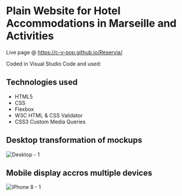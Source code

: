 <h1>Plain Website for Hotel Accommodations in Marseille and Activities</h1>

Live page @ https://c-v-pop.github.io/Reservia/

Coded in Visual Studio Code and used: 

<h2>Technologies used</h2>
<ul>
  <li>HTML5</li>
  <li>CSS</li>
  <li>Flexbox</li>
  <li>W3C HTML & CSS Validator</li>
  <li>CSS3 Custom Media Queries</li>
</ul>

<h2>Desktop transformation of mockups </h2>

![Desktop - 1](https://user-images.githubusercontent.com/61190539/204389497-a546e98e-3bc7-489c-9d19-feadb787a2b3.png)

<h2>Mobile display accros multiple devices</h2>

![iPhone 8 - 1](https://user-images.githubusercontent.com/61190539/204389603-dad8a675-51b7-47b8-96ae-d4037e1cdb46.png)
